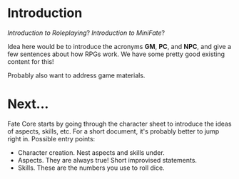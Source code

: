 # Introduction

*Introduction to Roleplaying*? *Introduction to MiniFate*?

Idea here would be to introduce the acronyms **GM**, **PC**, and **NPC**, and give a few sentences about how RPGs work. We have some pretty good existing content for this!

Probably also want to address game materials.

# Next...

Fate Core starts by going through the character sheet to introduce the ideas of aspects, skills, etc. For a short document, it's probably better to jump right in. Possible entry points:

- Character creation. Nest aspects and skills under.
- Aspects. They are always true! Short improvised statements.
- Skills. These are the numbers you use to roll dice.
